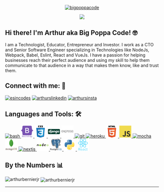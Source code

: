 <p align="center"> <a href="https://twitter.com/bigpoppacode" target="blank"><img src="https://img.shields.io/twitter/follow/bigpoppacode?logo=twitter&style=for-the-badge" alt="bigpoppacode" /></a> </p>

<p align="center">
<img src="https://user-images.githubusercontent.com/38284764/161472154-52d96448-e964-4c87-96ac-9dd382241c30.png" height="550"/>
</p>

## Hi there! I'm Arthur aka Big Poppa Code! 🤓 

I am a Technologist, Educator, Entrepreneur and Investor. I work as a CTO and Senior Software Engineer specializing in Technologies like NodeJs, Webpack, Babel, Eslint, React and VueJs. I have a passion for helping businesses reach their perfect audience and using my skill to help them communicate to that audience in a way that makes them know, like and trust them.

<h2 align="left">Connect with me: 👀</h2>
<p align="left">
<a href="https://twitter.com/bigpoppacode" target="blank"><img align="center" src="https://cdn.jsdelivr.net/npm/simple-icons@3.0.1/icons/twitter.svg" alt="esincodes" height="30" width="40" /></a>
<a href="https://linkedin.com/in/developmentandmanagement" target="blank"><img align="center" src="https://cdn.jsdelivr.net/npm/simple-icons@3.0.1/icons/linkedin.svg" alt="arthurslinkedin" height="30" width="40" /></a>
<a href="https://instagram.com/bigpoppacode" target="blank"><img align="center" src="https://cdn.jsdelivr.net/npm/simple-icons@3.0.1/icons/instagram.svg" alt="arthursinsta" height="30" width="40" /></a>


<h2 align="left">Languages and Tools: 🛠️</h2>
<p align="left"> <a href="https://www.gnu.org/software/bash/" target="_blank"> <img src="https://www.vectorlogo.zone/logos/gnu_bash/gnu_bash-icon.svg" alt="bash" width="40" height="40"/> </a> <a href="https://getbootstrap.com" target="_blank"> <img src="https://raw.githubusercontent.com/devicons/devicon/master/icons/bootstrap/bootstrap-plain-wordmark.svg" alt="bootstrap" width="40" height="40"/> </a> <a href="https://www.w3schools.com/css/" target="_blank"> <img src="https://raw.githubusercontent.com/devicons/devicon/master/icons/css3/css3-original-wordmark.svg" alt="css3" width="40" height="40"/> </a> <a href="https://www.djangoproject.com/" target="_blank"> <img src="https://raw.githubusercontent.com/devicons/devicon/master/icons/django/django-original.svg" alt="django" width="40" height="40"/> </a> <a href="https://expressjs.com" target="_blank"> <img src="https://raw.githubusercontent.com/devicons/devicon/master/icons/express/express-original-wordmark.svg" alt="express" width="40" height="40"/> </a> <a href="https://git-scm.com/" target="_blank"> <img src="https://www.vectorlogo.zone/logos/git-scm/git-scm-icon.svg" alt="git" width="40" height="40"/> </a> <a href="https://heroku.com" target="_blank"> <img src="https://www.vectorlogo.zone/logos/heroku/heroku-icon.svg" alt="heroku" width="40" height="40"/> </a> <a href="https://www.w3.org/html/" target="_blank"> <img src="https://raw.githubusercontent.com/devicons/devicon/master/icons/html5/html5-original-wordmark.svg" alt="html5" width="40" height="40"/> </a> <a href="https://developer.mozilla.org/en-US/docs/Web/JavaScript" target="_blank"> <img src="https://raw.githubusercontent.com/devicons/devicon/master/icons/javascript/javascript-original.svg" alt="javascript" width="40" height="40"/> </a> <a href="https://mochajs.org" target="_blank"> <img src="https://www.vectorlogo.zone/logos/mochajs/mochajs-icon.svg" alt="mocha" width="40" height="40"/> </a> <a href="https://www.mongodb.com/" target="_blank"> <img src="https://raw.githubusercontent.com/devicons/devicon/master/icons/mongodb/mongodb-original-wordmark.svg" alt="mongodb" width="40" height="40"/> </a> <a href="https://nextjs.org/" target="_blank"> <img src="https://cdn.worldvectorlogo.com/logos/nextjs-3.svg" alt="nextjs" width="40" height="40"/> </a> <a href="https://nodejs.org" target="_blank"> <img src="https://raw.githubusercontent.com/devicons/devicon/master/icons/nodejs/nodejs-original-wordmark.svg" alt="nodejs" width="40" height="40"/> </a> <a href="https://www.postgresql.org" target="_blank"> <img src="https://raw.githubusercontent.com/devicons/devicon/master/icons/postgresql/postgresql-original-wordmark.svg" alt="postgresql" width="40" height="40"/> </a> <a href="https://www.python.org" target="_blank"> <img src="https://raw.githubusercontent.com/devicons/devicon/master/icons/python/python-original.svg" alt="python" width="40" height="40"/> </a> <a href="https://reactjs.org/" target="_blank"> <img src="https://raw.githubusercontent.com/devicons/devicon/master/icons/react/react-original-wordmark.svg" alt="react" width="40" height="40"/> </a> </p>



<h2>By the Numbers 📊 </h2>

<p><img align="left" src="https://github-readme-stats.vercel.app/api/top-langs?username=arthurbernierjr&show_icons=true&locale=en&layout=compact&theme=buefy" alt="arthurbernierjr" /></p>

<p>&nbsp;<img align="center" src="https://github-readme-stats.vercel.app/api?username=arthurbernierjr&show_icons=true&locale=en&theme=buefy&layout=compact" alt="arthurbernierjr" /></p>

***
<!--
![visitors](https://visitor-badge.glitch.me/badge?page_id=arthurbernierjr.arthurbernierjr)
-->
